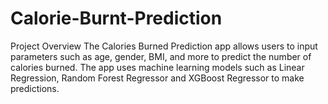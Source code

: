 # Calorie-Burnt-Prediction
Project Overview
The Calories Burned Prediction app allows users to input parameters such as age, gender, BMI, and more to predict the number of calories burned. The app uses machine learning models such as Linear Regression, Random Forest Regressor and XGBoost Regressor to make predictions.
